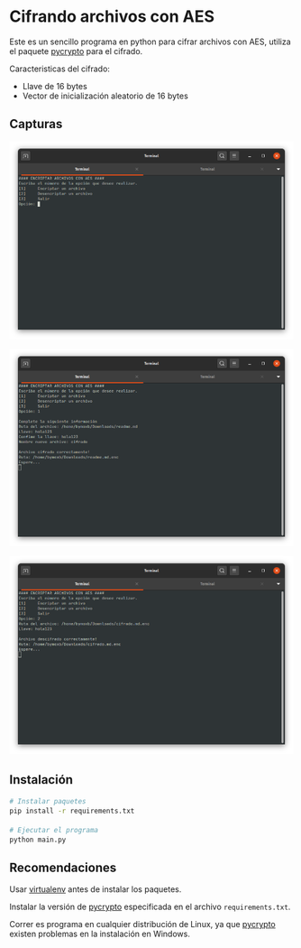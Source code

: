 # Cifrando archivos con AES

Este es un sencillo programa en python para cifrar archivos con AES, utiliza el paquete [pycrypto](https://pypi.org/project/pycrypto/) para el cifrado.

Caracteristicas del cifrado:

* Llave de 16 bytes
* Vector de inicialización aleatorio de 16 bytes

## Capturas

![Menu](src/1.png "Menu")

![Cifrando de archivo](src/2.png "Cifrando de archivo")

![Descifrado de archivo](src/3.png "Descifrado de archivo")

## Instalación

```bash
# Instalar paquetes
pip install -r requirements.txt

# Ejecutar el programa
python main.py
```

## Recomendaciones

Usar [virtualenv](https://github.com/pypa/virtualenv) antes de instalar los paquetes.

Instalar la versión de [pycrypto](https://pypi.org/project/pycrypto/) especificada en el archivo `requirements.txt`.

Correr es programa en cualquier distribución de Linux, ya que [pycrypto](https://pypi.org/project/pycrypto/) existen problemas en la instalación en Windows.

